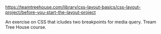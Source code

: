 https://teamtreehouse.com/library/css-layout-basics/css-layout-project/before-you-start-the-layout-project

An exercise on CSS that icludes two breakpoints for media query. Tream Tree House course.